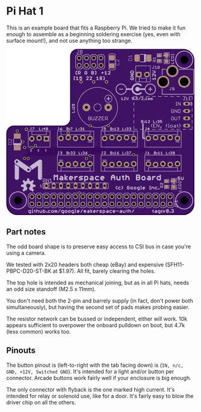 # Pi Hat 1

This is an example board that fits a Raspberry Pi.  We tried to make it fun
enough to assemble as a beginning soldering exercise (yes, even with surface
mount!), and not use anything too strange.

![Board image](board.png)

## Part notes

The odd board shape is to preserve easy access to CSI bus in case you're using
a camera.

We tested with 2x20 headers both cheap (eBay) and expensive
(SFH11-PBPC-D20-ST-BK at $1.97).  All fit, barely clearing the holes.

The top hole is intended as mechanical joining, but as in all Pi hats, needs an
odd size standoff (M2.5 x 11mm).

You don't need both the 2-pin and barrely supply (in fact, don't power both
simultaneously), but having the second set of pads makes probing easier.

The resistor network can be bussed or independent, either will work.  10k
appears sufficient to overpower the onboard pulldown on boot, but 4.7k (less
common) works too.


## Pinouts

The button pinout is (left-to-right with the tab facing down) is (``IN, n/c,
GND, +12V, Switched GND``).  It's intended for a light and/or button per
connector.  Arcade buttons work fairly well if your enclosure is big enough.

The only connector with flyback is the one marked high current.  It's intended
for relay or solenoid use, like for a door.  It's fairly easy to blow the
driver chip on all the others.
